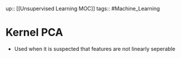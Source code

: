 up:: [[Unsupervised Learning MOC]]
tags:: #Machine_Learning 
# Kernel PCA
- Used when it is suspected that features are not linearly seperable